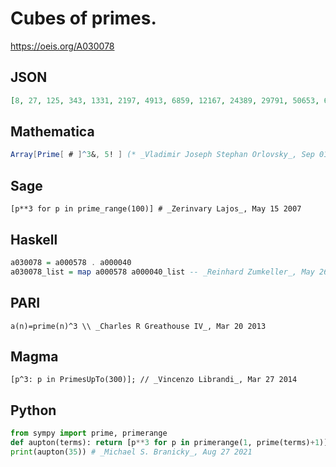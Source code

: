 # Cubes of primes\.
https://oeis.org/A030078
## JSON
```JSON
[8, 27, 125, 343, 1331, 2197, 4913, 6859, 12167, 24389, 29791, 50653, 68921, 79507, 103823, 148877, 205379, 226981, 300763, 357911, 389017, 493039, 571787, 704969, 912673, 1030301, 1092727, 1225043, 1295029, 1442897, 2048383, 2248091, 2571353, 2685619, 3307949]
```
## Mathematica
```Mathematica
Array[Prime[ # ]^3&, 5! ] (* _Vladimir Joseph Stephan Orlovsky_, Sep 01 2008 *)
```
## Sage
```Sage
[p**3 for p in prime_range(100)] # _Zerinvary Lajos_, May 15 2007
```
## Haskell
```Haskell
a030078 = a000578 . a000040
a030078_list = map a000578 a000040_list -- _Reinhard Zumkeller_, May 26 2012
```
## PARI
```PARI
a(n)=prime(n)^3 \\ _Charles R Greathouse IV_, Mar 20 2013
```
## Magma
```Magma
[p^3: p in PrimesUpTo(300)]; // _Vincenzo Librandi_, Mar 27 2014
```
## Python
```Python
from sympy import prime, primerange
def aupton(terms): return [p**3 for p in primerange(1, prime(terms)+1)]
print(aupton(35)) # _Michael S. Branicky_, Aug 27 2021
```
